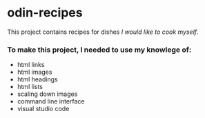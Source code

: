 # odin-recipes
<p>This project contains recipes for dishes <i>I would like to cook myself</i>.<p>
<h3>To make this project, I needed to use my knowlege of:</h3>
<ul>
  <li>html links</li>
  <li>html images</li>
  <li>html headings</li>
  <li>html lists</li>
  <li>scaling down images</li>
  <li>command line interface </li>
  <li>visual studio code </li>
</ul>  

